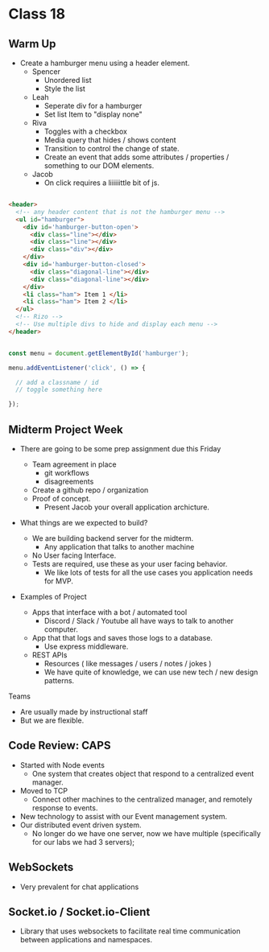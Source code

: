 # Class 18

## Warm Up

- Create a hamburger menu using a header element.
  - Spencer
    - Unordered list
    - Style the list
  - Leah
    - Seperate div for a hamburger
    - Set list Item to "display none"
  - Riva
    - Toggles with a checkbox
    - Media query that hides / shows content
    - Transition to control the change of state.
    - Create an event that adds some attributes / properties / something to our DOM elements.
  - Jacob
    - On click requires a liiiiiittle bit of js.

```html

<header>
  <!-- any header content that is not the hamburger menu -->
  <ul id="hamburger">
    <div id='hamburger-button-open'>
      <div class="line"></div>
      <div class="line"></div>
      <div class="div"></div>
    </div>
    <div id='hamburger-button-closed'>
      <div class="diagonal-line"></div>
      <div class="diagonal-line"></div>
    </div>
    <li class="ham"> Item 1 </li>
    <li class="ham"> Item 2 </li>
  </ul>
  <!-- Rizo -->
  <!-- Use multiple divs to hide and display each menu -->
</header>

```

```js

const menu = document.getElementById('hamburger');

menu.addEventListener('click', () => {

  // add a classname / id
  // toggle something here

});

```

## Midterm Project Week

- There are going to be some prep assignment due this Friday
  - Team agreement in place
    - git workflows
    - disagreements
  - Create a github repo / organization
  - Proof of concept.
    - Present Jacob your overall application archicture.
- What things are we expected to build?
  - We are building backend server for the midterm.
    - Any application that talks to another machine
  - No User facing Interface.
  - Tests are required, use these as your user facing behavior.
    - We like lots of tests for all the use cases you application needs for MVP.
  
- Examples of Project
  - Apps that interface with a bot / automated tool
    - Discord / Slack / Youtube all have ways to talk to another computer.
  - App that that logs and saves those logs to a database.
    - Use express middleware.
  - REST APIs
    - Resources ( like messages / users / notes / jokes )
    - We have quite of knowledge, we can use new tech / new design patterns.

Teams
  - Are usually made by instructional staff
  - But we are flexible.

## Code Review: CAPS

- Started with Node events
  - One system that creates object that respond to a centralized event manager.
- Moved to TCP
  - Connect other machines to the centralized manager, and remotely response to events.
- New technology to assist with our Event management system.
- Our distributed event driven system.
  - No longer do we have one server, now we have multiple (specifically for our labs we had 3 servers);


## WebSockets

- Very prevalent for chat applications

## Socket.io / Socket.io-Client

- Library that uses websockets to facilitate real time communication between applications and namespaces. 
